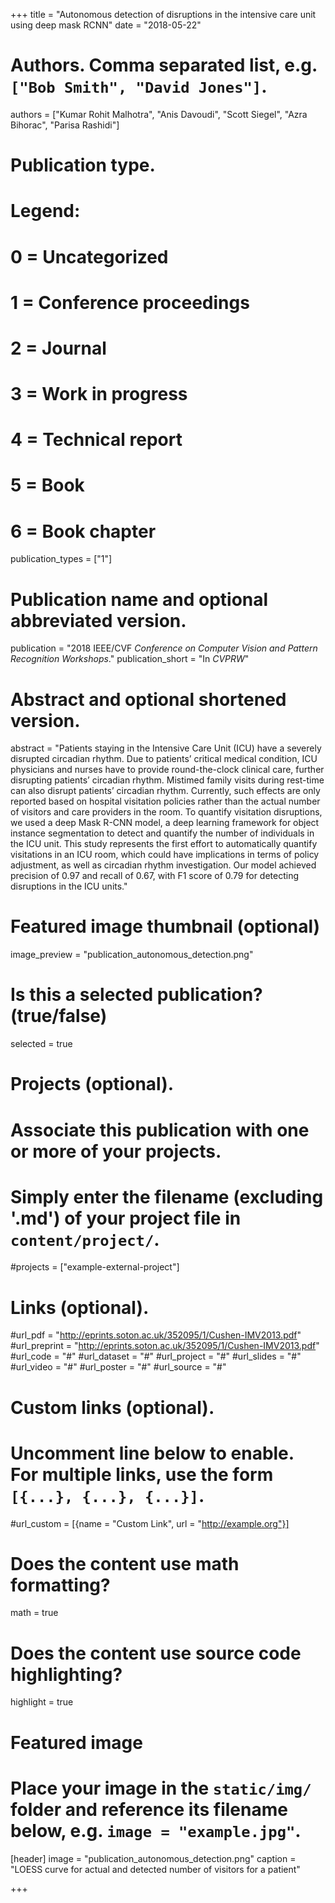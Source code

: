 +++
title = "Autonomous detection of disruptions in the intensive care unit using deep mask RCNN"
date = "2018-05-22"

# Authors. Comma separated list, e.g. `["Bob Smith", "David Jones"]`.
authors = ["Kumar Rohit Malhotra", "Anis Davoudi", "Scott Siegel", "Azra Bihorac", "Parisa Rashidi"]

# Publication type.
# Legend:
# 0 = Uncategorized
# 1 = Conference proceedings
# 2 = Journal
# 3 = Work in progress
# 4 = Technical report
# 5 = Book
# 6 = Book chapter
publication_types = ["1"]

# Publication name and optional abbreviated version.
publication = "2018 IEEE/CVF *Conference on Computer Vision and Pattern Recognition Workshops*."
publication_short = "In *CVPRW*"

# Abstract and optional shortened version.
abstract = "Patients staying in the Intensive Care Unit (ICU) have a severely disrupted circadian rhythm. Due to patients’ critical medical condition, ICU physicians and nurses have to provide round-the-clock clinical care, further disrupting patients’ circadian rhythm. Mistimed family visits during rest-time can also disrupt patients’ circadian rhythm. Currently, such effects are only reported based on hospital visitation policies rather than the actual number of visitors and care providers in the room. To quantify visitation disruptions, we used a deep Mask R-CNN model, a deep learning framework for object instance segmentation to detect and quantify the number of individuals in the ICU unit. This study represents the first effort to automatically quantify visitations in an ICU room, which could have implications in terms of policy adjustment, as well as circadian rhythm investigation. Our model achieved precision of 0.97 and recall of 0.67, with F1 score of 0.79 for detecting disruptions in the ICU units."

# Featured image thumbnail (optional)
image_preview = "publication_autonomous_detection.png"

# Is this a selected publication? (true/false)
selected = true

# Projects (optional).
#   Associate this publication with one or more of your projects.
#   Simply enter the filename (excluding '.md') of your project file in `content/project/`.
#projects = ["example-external-project"]

# Links (optional).
#url_pdf = "http://eprints.soton.ac.uk/352095/1/Cushen-IMV2013.pdf"
#url_preprint = "http://eprints.soton.ac.uk/352095/1/Cushen-IMV2013.pdf"
#url_code = "#"
#url_dataset = "#"
#url_project = "#"
#url_slides = "#"
#url_video = "#"
#url_poster = "#"
#url_source = "#"

# Custom links (optional).
#   Uncomment line below to enable. For multiple links, use the form `[{...}, {...}, {...}]`.
#url_custom = [{name = "Custom Link", url = "http://example.org"}]

# Does the content use math formatting?
math = true

# Does the content use source code highlighting?
highlight = true

# Featured image
# Place your image in the `static/img/` folder and reference its filename below, e.g. `image = "example.jpg"`.
[header]
image = "publication_autonomous_detection.png"
caption = "LOESS curve for actual and detected number of
visitors for a patient"

+++

